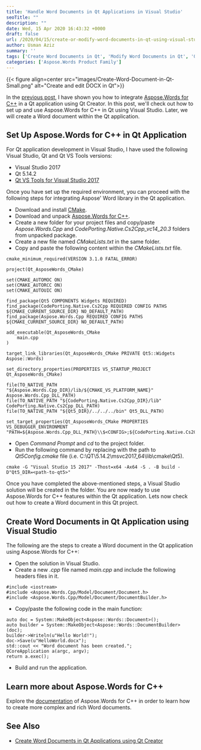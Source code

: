 ```yaml
---
title: 'Handle Word Documents in Qt Applications in Visual Studio'
seoTitle: ""
description: ""
date: Wed, 15 Apr 2020 16:43:32 +0000
draft: false
url: /2020/04/15/create-or-modify-word-documents-in-qt-using-visual-studio/
author: Usman Aziz
summary: ''
tags: ['Create Word Documents in Qt', 'Modify Word Documents in Qt', 'Qt in Visual Studio', 'Word library for Qt']
categories: ['Aspose.Words Product Family']
---
```




{{< figure align=center src="images/Create-Word-Document-in-Qt-Small.png" alt="Create and edit DOCX in Qt">}}


In the [previous post][1], I have shown you how to integrate [Aspose.Words for C++][2] in a Qt application using Qt Creator. In this post, we'll check out how to set up and use Aspose.Words for C++ in Qt using Visual Studio. Later, we will create a Word document within the Qt application.

## Set Up Aspose.Words for C++ in Qt Application

For Qt application development in Visual Studio, I have used the following Visual Studio, Qt and Qt VS Tools versions:

*   Visual Studio 2017
*   Qt 5.14.2
*   [Qt VS Tools for Visual Studio 2017][3]

Once you have set up the required environment, you can proceed with the following steps for integrating Aspose' Word library in the Qt application.

*   Download and install [CMake][4].
*   Download and unpack [Aspose.Words for C++][5].
*   Create a new folder for your project files and copy/paste _Aspose.Words.Cpp_ and _CodePorting.Native.Cs2Cpp\_vc14\_20.3_ folders from unpacked package.
*   Create a new file named _CMakeLists.txt_ in the same folder.
*   Copy and paste the following content within the _CMakeLists.txt_ file.

```
cmake_minimum_required(VERSION 3.1.0 FATAL_ERROR)

project(Qt_AsposeWords_CMake)

set(CMAKE_AUTOMOC ON)
set(CMAKE_AUTORCC ON)
set(CMAKE_AUTOUIC ON)

find_package(Qt5 COMPONENTS Widgets REQUIRED)
find_package(CodePorting.Native.Cs2Cpp REQUIRED CONFIG PATHS ${CMAKE_CURRENT_SOURCE_DIR} NO_DEFAULT_PATH)
find_package(Aspose.Words.Cpp REQUIRED CONFIG PATHS ${CMAKE_CURRENT_SOURCE_DIR} NO_DEFAULT_PATH)

add_executable(Qt_AsposeWords_CMake
    main.cpp
)

target_link_libraries(Qt_AsposeWords_CMake PRIVATE Qt5::Widgets Aspose::Words) 

set_directory_properties(PROPERTIES VS_STARTUP_PROJECT Qt_AsposeWords_CMake)

file(TO_NATIVE_PATH "${Aspose.Words.Cpp_DIR}/lib/${CMAKE_VS_PLATFORM_NAME}" Aspose.Words.Cpp_DLL_PATH)
file(TO_NATIVE_PATH "${CodePorting.Native.Cs2Cpp_DIR}/lib" CodePorting.Native.Cs2Cpp_DLL_PATH)
file(TO_NATIVE_PATH "${Qt5_DIR}/../../../bin" Qt5_DLL_PATH)

set_target_properties(Qt_AsposeWords_CMake PROPERTIES VS_DEBUGGER_ENVIRONMENT "PATH=${Aspose.Words.Cpp_DLL_PATH}\\$<CONFIG>;${CodePorting.Native.Cs2Cpp_DLL_PATH};${Qt5_DLL_PATH};$(Path)") 
```

*   Open _Command Prompt_ and _cd_ to the project folder.
*   Run the following command by replacing _<path-to-qt5>_ with the path to _Qt5Config.cmake_ file (i.e. C:\\QT\\5.14.2\\msvc2017\_64\\lib\\cmake\\Qt5).

```
cmake -G "Visual Studio 15 2017" -Thost=x64 -Ax64 -S . -B build -D"Qt5_DIR=<path-to-qt5>"
```

Once you have completed the above-mentioned steps, a Visual Studio solution will be created in the folder. You are now ready to use Aspose.Words for C++ features within the Qt application. Lets now check out how to create a Word document in this Qt project.

## Create Word Documents in Qt Application using Visual Studio

The following are the steps to create a Word document in the Qt application using Aspose.Words for C++:

*   Open the solution in Visual Studio.
*   Create a new _.cpp_ file named _main.cpp_ and include the following headers files in it.

```
#include <iostream>
#include <Aspose.Words.Cpp/Model/Document/Document.h>
#include <Aspose.Words.Cpp/Model/Document/DocumentBuilder.h>
```

*   Copy/paste the following code in the main function:

```
auto doc = System::MakeObject<Aspose::Words::Document>();
auto builder = System::MakeObject<Aspose::Words::DocumentBuilder>(doc);
builder->Writeln(u"Hello World!");
doc->Save(u"HelloWorld.docx");
std::cout << "Word document has been created.";
QCoreApplication a(argc, argv);	
return a.exec();
```

*   Build and run the application.

## Learn more about Aspose.Words for C++

Explore the [documentation][6] of Aspose.Words for C++ in order to learn how to create more complex and rich Word documents.

## See Also

*   [Create Word Documents in Qt Applications using Qt Creator][7]




[1]: https://blog.aspose.com/2020/04/14/generate-word-document-in-qt-applications-with-cpp-word-library/
[2]: https://products.aspose.com/words/cpp
[3]: https://marketplace.visualstudio.com/items?itemName=TheQtCompany.QtVisualStudioTools-19123
[4]: https://github.com/Kitware/CMake/releases/download/v3.17.1/cmake-3.17.1-win64-x64.msi
[5]: https://downloads.aspose.com/words/cpp
[6]: https://docs.aspose.com/display/wordscpp/Home
[7]: https://blog.aspose.com/2020/04/14/generate-word-document-in-qt-applications-with-cpp-word-library/





